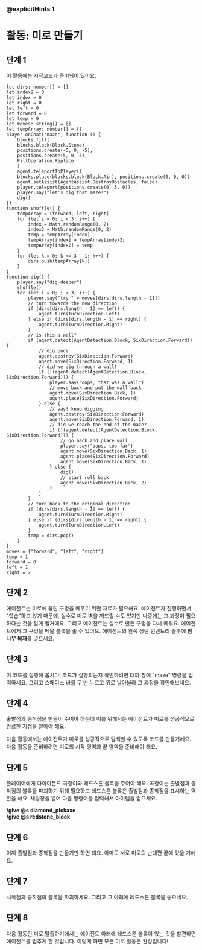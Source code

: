 ### @explicitHints 1
# 활동: 미로 만들기

## 단계 1
이 활동에는 시작코드가 준비되어 있어요. 

```template
let dirs: number[] = []
let index2 = 0
let index = 0
let right = 0
let left = 0
let forward = 0
let temp = 0
let moves: string[] = []
let tempArray: number[] = []
player.onChat("maze", function () {
    blocks.fill(
    blocks.block(Block.Stone),
    positions.create(-5, 0, -5),
    positions.create(5, 0, 5),
    FillOperation.Replace
    )
    agent.teleportToPlayer()
    blocks.place(blocks.block(Block.Air), positions.create(0, 0, 0))
    agent.setAssist(AgentAssist.DestroyObstacles, false)
    player.teleport(positions.create(0, 5, 0))
    player.say("let's dig that maze!")
    dig()
})
function shuffle() {
    tempArray = [forward, left, right]
    for (let i = 0; i < 3; i++) {
        index = Math.randomRange(0, 2)
        index2 = Math.randomRange(0, 2)
        temp = tempArray[index]
        tempArray[index] = tempArray[index2]
        tempArray[index2] = temp
    }
    for (let k = 0; k <= 3 - 1; k++) {
        dirs.push(tempArray[k])
    }
}
function dig() {
    player.say("dig deeper")
    shuffle()
    for (let i = 0; i < 3; i++) {
        player.say("try " + moves[dirs[dirs.length - 1]])
        // turn towards the new direction
        if (dirs[dirs.length - 1] == left) {
            agent.turn(TurnDirection.Left)
        } else if (dirs[dirs.length - 1] == right) {
            agent.turn(TurnDirection.Right)
        }
        // is this a wall?
        if (agent.detect(AgentDetection.Block, SixDirection.Forward)) {
            // dig once
            agent.destroy(SixDirection.Forward)
            agent.move(SixDirection.Forward, 1)
            // did we dig through a wall?
            if (!(agent.detect(AgentDetection.Block, SixDirection.Forward))) {
                player.say("oops, that was a wall")
                // move back and put the wall back
                agent.move(SixDirection.Back, 1)
                agent.place(SixDirection.Forward)
            } else {
                // yay! keep digging
                agent.destroy(SixDirection.Forward)
                agent.move(SixDirection.Forward, 1)
                // did we reach the end of the maze?
                if (!(agent.detect(AgentDetection.Block, SixDirection.Forward))) {
                    // go back and place wall
                    player.say("oops, too far")
                    agent.move(SixDirection.Back, 1)
                    agent.place(SixDirection.Forward)
                    agent.move(SixDirection.Back, 1)
                } else {
                    dig()
                    // start roll back
                    agent.move(SixDirection.Back, 2)
                }
            }
        }
        // turn back to the original direction
        if (dirs[dirs.length - 1] == left) {
            agent.turn(TurnDirection.Right)
        } else if (dirs[dirs.length - 1] == right) {
            agent.turn(TurnDirection.Left)
        }
        temp = dirs.pop()
    }
}
moves = ["forward", "left", "right"]
temp = 1
forward = 0
left = 1
right = 2
```

## 단계 2
에이전트는 미로에 뚫린 구멍을 메우기 위한 재료가 필요해요. 에이전트가 진행하면서 "학습"하고 있기 때문에, 실수로 미로 벽을 깨뜨릴 수도 있지만 나중에는 그 과정이 필요하다는 것을 알게 될거에요. 그리고 에이전트는 실수로 만든 구멍을 다시 메워요. 에이전트에게 그 구멍을 메울 블록을 줄 수 있어요. 에이전트의 왼쪽 상단 인벤토리 슬롯에 **참나무 목재**를 넣으세요.



## 단계 3
이 코드를 실행해 봅시다! 코드가 실행되는지 확인하려면 대화 창에 "maze" 명령을 입력하세요. 그리고 스페이스 바를 두 번 누르고 위로 날아올라 그 과정을 확인해보세요.


## 단계 4
출발점과 종착점을 만들어 주어야 하는데 이를 위해서는 에이전트가 미로를 성공적으로 완료한 지점을 알아야 해요. 

다음 활동에서는 에이전트가 미로를 성공적으로 탐색할 수 있도록 코드를 만들거에요. 다음 활동을 준비하려면 미로의 시작 영역과 끝 영역을 준비해야 해요.


## 단계 5
플레이어에게 다이아몬드 곡괭이와 레드스톤 블록을 주어야 해요. 곡괭이는 출발점과 종착점의 블록을 파괴하기 위해 필요하고 레드스톤 블록은 출발점과 종착점을 표시하는 역할을 해요.
채팅창을 열어 다음 명령어를 입력해서 아이템을 얻으세요.

**/give @s diamond_pickaxe**  
**/give @s redstone_block**

## 단계 6
이제 출발점과 종착점을 만들기만 하면 돼요. 아마도 서로 미로의 반대편 끝에 있을 거에요.


## 단계 7
시작점과 종착점의 블록을 파괴하세요. 그리고 그 아래에 레드스톤 블록을 놓으세요.


## 단계 8
다음 활동인 미로 탈출하기에서는 에이전트 아래에 레드스톤 블록이 있는 것을 발견하면 에이전트를 멈추게 할 것입니다. 이렇게 하면 모든 미로 활동은 완성입니다!

